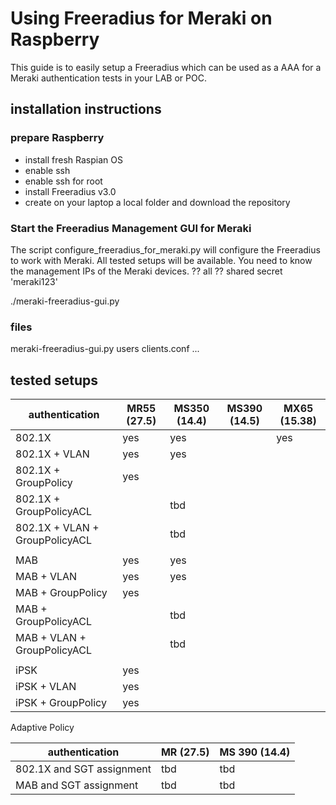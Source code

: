 # Using Freeradius for Meraki on Raspberry

This guide is to easily setup a Freeradius which can be used as a AAA for a Meraki authentication tests in your LAB or POC.

## installation instructions

### prepare Raspberry
- install fresh Raspian OS
- enable ssh
- enable ssh for root
- install Freeradius v3.0
- create on your laptop a local folder and download the repository 


### Start the Freeradius Management GUI for Meraki
The script configure_freeradius_for_meraki.py will configure the Freeradius to work with Meraki.
All tested setups will be available.
You need to know the management IPs of the Meraki devices. ??   all
?? shared secret 'meraki123'

./meraki-freeradius-gui.py

### files 
meraki-freeradius-gui.py
users
clients.conf
...


## tested setups


| authentication                    | MR55 (27.5)| MS350 (14.4)| MS390 (14.5)|MX65 (15.38)|
| --------------------------------  | -----| --- |--- | --- |
| 802.1X                            | yes  | yes || yes |
| 802.1X + VLAN                     | yes  | yes || |
| 802.1X + GroupPolicy              | yes  | || |
| 802.1X + GroupPolicyACL           | | tbd || |
| 802.1X + VLAN + GroupPolicyACL    | | tbd || |
||| 
| MAB                               | yes | yes  || |
| MAB + VLAN                        | yes | yes  || |
| MAB + GroupPolicy                 | yes | || |
| MAB + GroupPolicyACL              | | tbd || |
| MAB + VLAN + GroupPolicyACL       | | tbd || |
|||
| iPSK                              | yes | || |
| iPSK + VLAN                       | yes | || |
| iPSK + GroupPolicy                | yes | || |


Adaptive Policy

| authentication                    | MR (27.5)| MS 390 (14.4)|
| --------------------------------  | -----| --- |
| 802.1X and SGT assignment         | tbd | tbd |
| MAB  and SGT assignment           | tbd | tbd |








